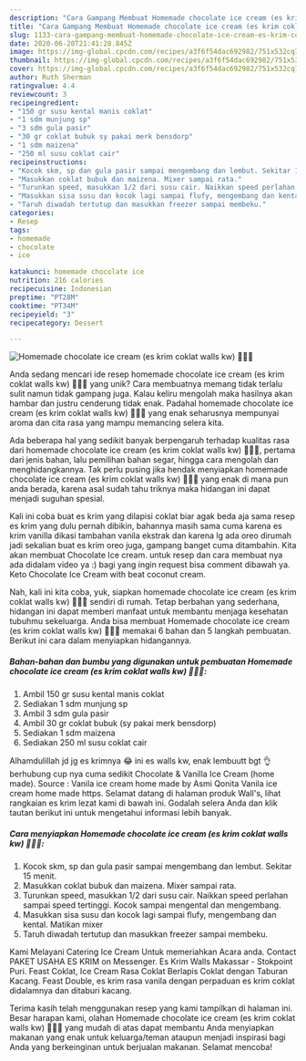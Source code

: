 ```yaml
---
description: "Cara Gampang Membuat Homemade chocolate ice cream (es krim coklat walls kw) 🍦🍨😋, Enak Banget"
title: "Cara Gampang Membuat Homemade chocolate ice cream (es krim coklat walls kw) 🍦🍨😋, Enak Banget"
slug: 1133-cara-gampang-membuat-homemade-chocolate-ice-cream-es-krim-coklat-walls-kw-enak-banget
date: 2020-06-20T21:41:28.845Z
image: https://img-global.cpcdn.com/recipes/a3f6f54dac692982/751x532cq70/homemade-chocolate-ice-cream-es-krim-coklat-walls-kw-🍦🍨😋-foto-resep-utama.jpg
thumbnail: https://img-global.cpcdn.com/recipes/a3f6f54dac692982/751x532cq70/homemade-chocolate-ice-cream-es-krim-coklat-walls-kw-🍦🍨😋-foto-resep-utama.jpg
cover: https://img-global.cpcdn.com/recipes/a3f6f54dac692982/751x532cq70/homemade-chocolate-ice-cream-es-krim-coklat-walls-kw-🍦🍨😋-foto-resep-utama.jpg
author: Ruth Sherman
ratingvalue: 4.4
reviewcount: 3
recipeingredient:
- "150 gr susu kental manis coklat"
- "1 sdm munjung sp"
- "3 sdm gula pasir"
- "30 gr coklat bubuk sy pakai merk bensdorp"
- "1 sdm maizena"
- "250 ml susu coklat cair"
recipeinstructions:
- "Kocok skm, sp dan gula pasir sampai mengembang dan lembut. Sekitar 15 menit."
- "Masukkan coklat bubuk dan maizena. Mixer sampai rata."
- "Turunkan speed, masukkan 1/2 dari susu cair. Naikkan speed perlahan sampai speed tertinggi. Kocok sampai mengental dan mengembang."
- "Masukkan sisa susu dan kocok lagi sampai flufy, mengembang dan kental. Matikan mixer"
- "Taruh diwadah tertutup dan masukkan freezer sampai membeku."
categories:
- Resep
tags:
- homemade
- chocolate
- ice

katakunci: homemade chocolate ice 
nutrition: 216 calories
recipecuisine: Indonesian
preptime: "PT28M"
cooktime: "PT34M"
recipeyield: "3"
recipecategory: Dessert

---
```



![Homemade chocolate ice cream (es krim coklat walls kw) 🍦🍨😋](https://img-global.cpcdn.com/recipes/a3f6f54dac692982/751x532cq70/homemade-chocolate-ice-cream-es-krim-coklat-walls-kw-🍦🍨😋-foto-resep-utama.jpg)

Anda sedang mencari ide resep homemade chocolate ice cream (es krim coklat walls kw) 🍦🍨😋 yang unik? Cara membuatnya memang tidak terlalu sulit namun tidak gampang juga. Kalau keliru mengolah maka hasilnya akan hambar dan justru cenderung tidak enak. Padahal homemade chocolate ice cream (es krim coklat walls kw) 🍦🍨😋 yang enak seharusnya mempunyai aroma dan cita rasa yang mampu memancing selera kita.

Ada beberapa hal yang sedikit banyak berpengaruh terhadap kualitas rasa dari homemade chocolate ice cream (es krim coklat walls kw) 🍦🍨😋, pertama dari jenis bahan, lalu pemilihan bahan segar, hingga cara mengolah dan menghidangkannya. Tak perlu pusing jika hendak menyiapkan homemade chocolate ice cream (es krim coklat walls kw) 🍦🍨😋 yang enak di mana pun anda berada, karena asal sudah tahu triknya maka hidangan ini dapat menjadi suguhan spesial.

Kali ini coba buat es krim yang dilapisi coklat biar agak beda aja sama resep es krim yang dulu pernah dibikin, bahannya masih sama cuma karena es krim vanilla dikasi tambahan vanila ekstrak dan karena lg ada oreo dirumah jadi sekalian buat es krim oreo juga, gampang banget cuma ditambahin. Kita akan membuat Chocolate Ice cream. untuk resep dan cara membuat nya ada didalam video ya :) bagi yang ingin request bisa comment dibawah ya. Keto Chocolate Ice Cream with beat coconut cream.


Nah, kali ini kita coba, yuk, siapkan homemade chocolate ice cream (es krim coklat walls kw) 🍦🍨😋 sendiri di rumah. Tetap berbahan yang sederhana, hidangan ini dapat memberi manfaat untuk membantu menjaga kesehatan tubuhmu sekeluarga. Anda bisa membuat Homemade chocolate ice cream (es krim coklat walls kw) 🍦🍨😋 memakai 6 bahan dan 5 langkah pembuatan. Berikut ini cara dalam menyiapkan hidangannya.

<!--inarticleads1-->

##### Bahan-bahan dan bumbu yang digunakan untuk pembuatan Homemade chocolate ice cream (es krim coklat walls kw) 🍦🍨😋:

1. Ambil 150 gr susu kental manis coklat
1. Sediakan 1 sdm munjung sp
1. Ambil 3 sdm gula pasir
1. Ambil 30 gr coklat bubuk (sy pakai merk bensdorp)
1. Sediakan 1 sdm maizena
1. Sediakan 250 ml susu coklat cair


Alhamdulillah jd jg es krimnya 😂 ini es walls kw, enak lembuutt bgt 👌 berhubung cup nya cuma sedikit Chocolate &amp; Vanilla Ice Cream (home made). Source : Vanila ice cream home made by Asmi Qonita Vanila ice cream home made https. Selamat datang di halaman produk Wall&#39;s, lihat rangkaian es krim lezat kami di bawah ini. Godalah selera Anda dan klik tautan berikut ini untuk mengetahui informasi lebih banyak. 

<!--inarticleads2-->

##### Cara menyiapkan Homemade chocolate ice cream (es krim coklat walls kw) 🍦🍨😋:

1. Kocok skm, sp dan gula pasir sampai mengembang dan lembut. Sekitar 15 menit.
1. Masukkan coklat bubuk dan maizena. Mixer sampai rata.
1. Turunkan speed, masukkan 1/2 dari susu cair. Naikkan speed perlahan sampai speed tertinggi. Kocok sampai mengental dan mengembang.
1. Masukkan sisa susu dan kocok lagi sampai flufy, mengembang dan kental. Matikan mixer
1. Taruh diwadah tertutup dan masukkan freezer sampai membeku.


Kami Melayani Catering Ice Cream Untuk memeriahkan Acara anda. Contact PAKET USAHA ES KRIM on Messenger. Es Krim Walls Makassar - Stokpoint Puri. Feast Coklat, Ice Cream Rasa Coklat Berlapis Coklat dengan Taburan Kacang. Feast Double, es krim rasa vanila dengan perpaduan es krim coklat didalamnya dan ditaburi kacang. 

Terima kasih telah menggunakan resep yang kami tampilkan di halaman ini. Besar harapan kami, olahan Homemade chocolate ice cream (es krim coklat walls kw) 🍦🍨😋 yang mudah di atas dapat membantu Anda menyiapkan makanan yang enak untuk keluarga/teman ataupun menjadi inspirasi bagi Anda yang berkeinginan untuk berjualan makanan. Selamat mencoba!
